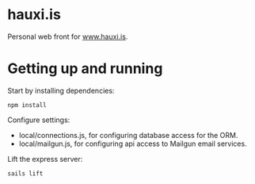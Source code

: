 # hauxi.is

Personal web front for www.hauxi.is. 

# Getting up and running
Start by installing dependencies:
```
npm install
```

Configure settings:
* local/connections.js, for configuring database access for the ORM.
* local/mailgun.js, for configuring api access to Mailgun email services.


Lift the express server:
```
sails lift
```